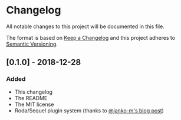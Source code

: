 # Changelog
All notable changes to this project will be documented in this file.

The format is based on [Keep a Changelog](http://keepachangelog.com/en/1.0.0/)
and this project adheres to [Semantic Versioning](http://semver.org/spec/v2.0.0.html).

## [0.1.0] - 2018-12-28
### Added
- This changelog
- The README
- The MIT license
- Roda/Sequel plugin system (thanks to [@janko-m's blog post](https://twin.github.io/the-plugin-system-of-sequel-and-roda/_))

